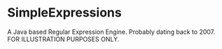 # SimpleExpressions
A Java based Regular Expression Engine. Probably dating back to 2007. FOR ILLUSTRATION PURPOSES ONLY.
